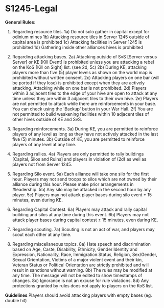 # S1245-Legal

**General Rules:**
1. Regarding resource tiles.
1a) Do not solo gather in capital except for odinium mines
1b) Attacking resource tiles in Server 1245 outside of capital area is prohibited
1c) Attacking facilities in Server 1245 is prohibited
1d) Gathering inside other alliances hives is prohibited

2. Regarding attacking bases.
2a) Attacking outside of SvS [Server versus Server] or KE [Kill Event] is prohibited unless you are attacking a rebel on the KoS [Kill on Sight] list. (see 2d, 5c)
2b) During KE, attacking players more than five (5) player levels as shown on the world map is prohibited without written consent.
2c) Attacking players on one bar (will be ported if they lose) is prohibited except when they are actively attacking. Attacking while on one bar is not prohibited.
2d) Players within 3 adjacent tiles to the edge of your hive are open to attack at any time unless they are within 3 adjacent tiles to their own hive.
2e) Players are not permitted to attack while there are reinforcements in your base. You can check using the 'Backup' button in your War Hall.
2f) You are not permitted to build weakening facilities within 10 adjacent tiles of other hives outside of KE and SvS.

3. Regarding reinforcements.
3a) During KE, you are permitted to reinforce players of any level as long as they have not actively attacked in the last five (5) minutes.
3b) Outside of KE, you are permitted to reinforce players of any level at any time.

4. Regarding rallies.
4a) Players are only permitted to rally buildings [Capital, Silos and Ruins] and players in violation of (2d) as well as players not from Server 1245.

5. Regarding Silo event.
5a) Each alliance will take one silo for the first hour. Players may not send troops to silos which are not owned by their alliance during this hour. Please make prior arrangements in #leadership.
5b) Any silo may be attacked in the second hour by any player.
5c) Players may not attack player bases during silo event ± 15 minutes, even during KE.

6. Regarding Capital Contest.
6a) Players may attack and rally capital building and silos at any time during this event.
6b) Players may not attack player bases during capital contest ± 15 minutes, even during KE.

7. Regarding scouting.
7a) Scouting is not an act of war, and players may scout each other at any time.

8. Regarding miscellaneous topics.
8a) Hate speech and discrimination based on Age, Caste, Disability, Ethnicity, Gender Identity and Expression, Nationality, Race, Immigration Status, Religion, Sex/Gender, Sexual Orientation, Victims of a major violent event and their kin, Veteran Status or Political Orientation are strictly prohibited and will result in sanctions without warning.
8b) The rules may be modified at any time. The message will not be edited to show timestamps of changes.
8c) Ignorance is not an excuse for rule violations.
8d) Any protections granted by rules does not apply to players on the KoS list.

**Guidelines**
Players should avoid attacking players with empty bases (eg. double hit)